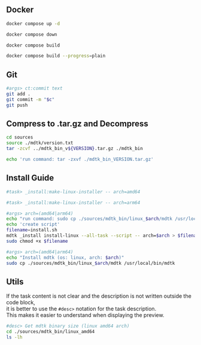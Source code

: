 
## Docker

~~~bash task:docker:up -- Start all container
docker compose up -d
~~~
~~~bash task:docker:down -- Down all container
docker compose down
~~~
~~~bash task:docker:build -- Build all container
docker compose build
~~~
~~~bash task:docker:build-plain -- Build all container (--progress=plain)
docker compose build --progress=plain
~~~

## Git
~~~bash task:git:git-push -- Git add all & commit & push
#args> ct:commit text
git add .
git commit -m "$c"
git push
~~~

## Compress to .tar.gz and Decompress

~~~bash task:tar.gz:compress -- Compress binary files
cd sources
source ./mdtk/version.txt
tar -zcvf ../mdtk_bin_v${VERSION}.tar.gz ./mdtk_bin 
~~~
~~~bash task:tar.gz:decompress -- Decompress binary files
echo 'run command: tar -zxvf ./mdtk_bin_VERSION.tar.gz'
~~~

## Install Guide

~~~bash task:install-guide:linux-amd64 -- Display command (amd64 arch)
#task> _install:make-linux-installer -- arch=amd64
~~~
~~~bash task:install-guide:linux-arm64 -- Display command (arm64 arch)
#task> _install:make-linux-installer -- arch=arm64
~~~

~~~bash task:_install:make-linux-installer
#args> arch=(amd64|arm64)
echo "run command: sudo cp ./sources/mdtk_bin/linux_$arch/mdtk /usr/local/bin/mdtk"
echo 'create script'
filename=install.sh
mdtk _install install-linux --all-task --script -- arch=$arch > $filename
sudo chmod +x $filename
~~~
~~~bash task:_install:install-linux
#args> arch=(amd64|arm64)
echo "Install mdtk (os: linux, arch: $arch)"
sudo cp ./sources/mdtk_bin/linux_$arch/mdtk /usr/local/bin/mdtk
~~~

## Utils

If the task content is not clear and the description is not written outside the code block,   
it is better to use the `#desc>` notation for the task description.  
This makes it easier to understand when displaying the preview.

~~~bash task:utils:size 
#desc> Get mdtk binary size (linux amd64 arch)
cd ./sources/mdtk_bin/linux_amd64
ls -lh
~~~
